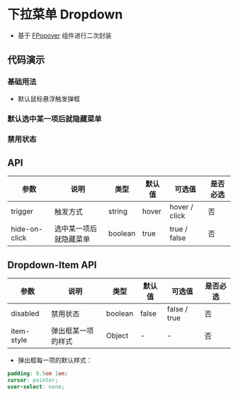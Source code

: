 # 下拉菜单 Dropdown

- 基于 [FPopover](./popover.md) 组件进行二次封装

## 代码演示

### 基础用法

- 默认鼠标悬浮触发弹框

<ClientOnly>
  <demo-dropdown-1 />
</ClientOnly>

### 默认选中某一项后就隐藏菜单

<ClientOnly>
  <demo-dropdown-2 />
</ClientOnly>

### 禁用状态

<ClientOnly>
  <demo-dropdown-3 />
</ClientOnly>

## API

| 参数          | 说明                   | 类型    | 默认值 | 可选值        | 是否必选 |
| ------------- | ---------------------- | ------- | ------ | ------------- | -------- |
| trigger       | 触发方式               | string  | hover  | hover / click | 否       |
| hide-on-click | 选中某一项后就隐藏菜单 | boolean | true   | true / false  | 否       |

## Dropdown-Item API

| 参数       | 说明               | 类型    | 默认值 | 可选值       | 是否必选 |
| ---------- | ------------------ | ------- | ------ | ------------ | -------- |
| disabled   | 禁用状态           | boolean | false  | false / true | 否       |
| item-style | 弹出框某一项的样式 | Object  | -      | -            | 否       |

- 弹出框每一项的默认样式：

```scss
padding: 0.5em 1em;
cursor: pointer;
user-select: none;
```
